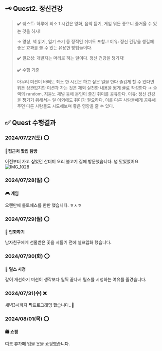 ## 🗝️ Quest2. 정신건강
>
> ✔️ 퀘스트: 하루에 최소 1 시간은 영화, 음악 듣기, 게임 뭐든 좋으니 즐거울 수 있는 것을 하자!
>
> → 명상, 책 읽기, 일기 쓰기 등 정적인 취미도 포함..!
> 이유: 정신 건강을 챙길때 좋은 효과를 볼 수 있는 유용한 방법들이다.
>
> ✔️ 필요성: 개발자는 머리로 하는 일이다. 정신 건강을 챙기자!
> 
> ✔️ 수행 기준
>
> 아무리 미션이 바뻐도 최소 한 시간은 하고 싶은 일을 한다
> 즐겁게 할 수 있다면 뭐든 상관없지만 미션과 자는 것은 제외
> 실천한 내용을 짧게 글로 작성한다
> → 슬랙의 random, 지듣노 채널 등에 본인이 즐긴 취미를 공유한다.
> 이유: 정신 건강을 챙기기 위해서는 일 이외에도 취미가 필요하다. 이를 다른 사람들에게 공유해주면 다른 사람들도 시도해보며 좋은 영향을 줄 수 있다.

## ✅ Quest 수행결과
### 2024/07/27(토) ⭕️
**🍴집근처 맛집 탐방**

이전부터 가고 싶었던 산더미 오리 불고기 집에 방문했습니다. 넘 맛있었어요
![IMG_1028](https://github.com/user-attachments/assets/7b55393a-8175-4276-a4fa-c28df8448489)

### 2024/07/28(일) ⭕️
**🎮 게임**

오랜만에 롤토체스를 한판 했습니다. ㅎㅅㅎ

### 2024/07/29(월) ⭕️
**🌷 압화하기**

남자친구에게 선물받은 꽃을 시들기 전에 셀프압화 했습니다.

### 2024/07/30(화) ⭕️
**📱 릴스 시청** 

같이 개선하기 미션이 생각보다 일찍 끝나서 릴스를 시청하는 여유를 즐겼습니다.

### 2024/07/31(수) ❌

새벽3시까지 짝프로그래밍 했습니다..🥺

### 2024/08/01(목) ⭕️
**🛍️ 쇼핑**

여름 휴가때 입을 옷을 쇼핑했습니다.

